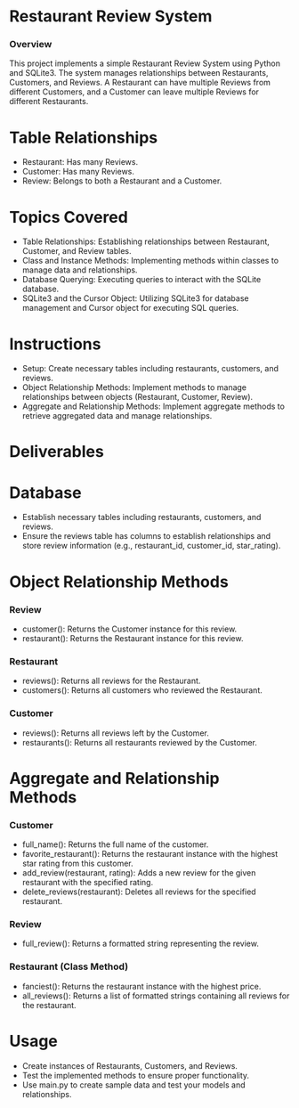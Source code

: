 # Restaurant Review System
### Overview
  This project implements a simple Restaurant Review System using Python and SQLite3. The system manages relationships between Restaurants, Customers, and Reviews. A Restaurant can have multiple Reviews from different Customers, and a Customer can leave multiple Reviews for different Restaurants.

# Table Relationships
- Restaurant: Has many Reviews.
- Customer: Has many Reviews.
- Review: Belongs to both a Restaurant and a Customer.

# Topics Covered
- Table Relationships: Establishing relationships between Restaurant, Customer, and Review tables.
- Class and Instance Methods: Implementing methods within classes to manage data and relationships.
- Database Querying: Executing queries to interact with the SQLite database.
- SQLite3 and the Cursor Object: Utilizing SQLite3 for database management and Cursor object for executing SQL queries.

# Instructions
- Setup: Create necessary tables including restaurants, customers, and reviews.
- Object Relationship Methods: Implement methods to manage relationships between objects (Restaurant, Customer, Review).
- Aggregate and Relationship Methods: Implement aggregate methods to retrieve aggregated data and manage relationships.

# Deliverables
# Database
- Establish necessary tables including restaurants, customers, and reviews.
- Ensure the reviews table has columns to establish relationships and store review information (e.g., restaurant_id, customer_id, star_rating).

# Object Relationship Methods
### Review
- customer(): Returns the Customer instance for this review.
- restaurant(): Returns the Restaurant instance for this review.

### Restaurant
- reviews(): Returns all reviews for the Restaurant.
- customers(): Returns all customers who reviewed the Restaurant.

### Customer
- reviews(): Returns all reviews left by the Customer.
- restaurants(): Returns all restaurants reviewed by the Customer.

# Aggregate and Relationship Methods
### Customer
- full_name(): Returns the full name of the customer.
- favorite_restaurant(): Returns the restaurant instance with the highest star rating from this customer.
- add_review(restaurant, rating): Adds a new review for the given restaurant with the specified rating.
- delete_reviews(restaurant): Deletes all reviews for the specified restaurant.

### Review
- full_review(): Returns a formatted string representing the review.

### Restaurant (Class Method)
- fanciest(): Returns the restaurant instance with the highest price.
- all_reviews(): Returns a list of formatted strings containing all reviews for the restaurant.

# Usage
- Create instances of Restaurants, Customers, and Reviews.
- Test the implemented methods to ensure proper functionality.
- Use main.py to create sample data and test your models and relationships.